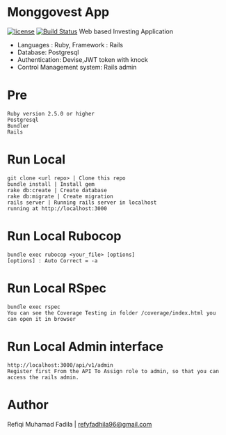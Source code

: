 # Monggovest App
 [![license](https://img.shields.io/github/license/mashape/apistatus.svg)]()
 [![Build Status](https://travis-ci.com/Refiqi/Monggovest.svg?branch=master)](https://travis-ci.com/Refiqi/Monggovest)
 Web based Investing Application
- Languages : Ruby, Framework : Rails
- Database: Postgresql
- Authentication: Devise,JWT token with knock
- Control Management system: Rails admin

# Pre
    Ruby version 2.5.0 or higher
    Postgresql
    Bundler
    Rails

# Run Local

    git clone <url repo> | Clone this repo
    bundle install | Install gem
    rake db:create | Create database
    rake db:migrate | Create migration
    rails server | Running rails server in localhost
    running at http://localhost:3000

# Run Local Rubocop


    bundle exec rubocop <your_file> [options]
    [options] : Auto Correct = -a

# Run Local RSpec


    bundle exec rspec
    You can see the Coverage Testing in folder /coverage/index.html you can open it in browser

# Run Local Admin interface


    http://localhost:3000/api/v1/admin
    Register first From the API To Assign role to admin, so that you can access the rails admin.

# Author
Refiqi Muhamad Fadila | refyfadhila96@gmail.com